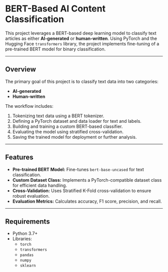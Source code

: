 # BERT-Based AI Content Classification

This project leverages a BERT-based deep learning model to classify text articles as either **AI-generated** or **human-written**. Using PyTorch and the Hugging Face `transformers` library, the project implements fine-tuning of a pre-trained BERT model for binary classification.

---

## Overview

The primary goal of this project is to classify text data into two categories:
- **AI-generated**
- **Human-written**

The workflow includes:
1. Tokenizing text data using a BERT tokenizer.
2. Defining a PyTorch dataset and data loader for text and labels.
3. Building and training a custom BERT-based classifier.
4. Evaluating the model using stratified cross-validation.
5. Saving the trained model for deployment or further analysis.

---

## Features

- **Pre-trained BERT Model:** Fine-tunes `bert-base-uncased` for text classification.
- **Custom Dataset Class:** Implements a PyTorch-compatible dataset class for efficient data handling.
- **Cross-Validation:** Uses Stratified K-Fold cross-validation to ensure robust evaluation.
- **Evaluation Metrics:** Calculates accuracy, F1 score, precision, and recall.

---

## Requirements

- Python 3.7+
- Libraries:
  - `torch`
  - `transformers`
  - `pandas`
  - `numpy`
  - `sklearn`

